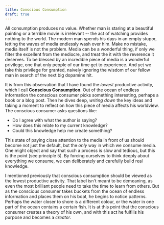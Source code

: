 ```yaml
---
title: Conscious Consumption
draft: true
---
```


All consumption produces no value. Whether man is staring at a beautiful painting or a terrible movie is irrelevant -- the act of watching provides nothing to the world. The modern man spends his days in an empty stupor, letting the waves of media endlessly wash over him. Make no mistake, media itself is not the problem. Media can be a wonderful thing, if only we filter the excellent from the mediocre, and treat the it with the reverence it deserves. To be blessed by an incredible piece of media is a wonderful privilege, one that only people of our time get to experience. And yet we take this privilege for granted, naively ignoring the wisdom of our fellow man in search of the next big dopamine hit.

It is from this observation that I have found the *lowest* productive activity, which I call **Conscious Consumption**. Out of the ocean of endless information the conscious consumer picks something interesting, perhaps a book or a blog post. Then he dives deep, *writing down* the key ideas and taking a moment to reflect on how this piece of media affects his worldview. The conscious consumer asks questions like:

- Do I agree with what the author is saying?
- How does this relate to my current knowledge?
- Could this knowledge help me create something?

This state of paying close attention to the media in front of us should become not just the default, but the *only* way in which we consume media. One might object and say that such a process is slow and tedious, but this is the point (see principle 5). By forcing ourselves to think deeply about everything we consume, we can deliberately and carefully build real knowledge.

I mentioned previously that conscious consumption should be viewed as the lowest productive activity. That label isn't meant to be demeaning, as even the most brilliant people need to take the time to learn from others. But as the conscious consumer takes buckets from the ocean of endless information and places them on his boat, he begins to notice patterns. Perhaps the water closer to shore is a different colour, or the water in one part of the ocean contains a certain fish. It is at this point that the conscious consumer creates a theory of his own, and with this act he fulfills his purpose and becomes a *creator*.
